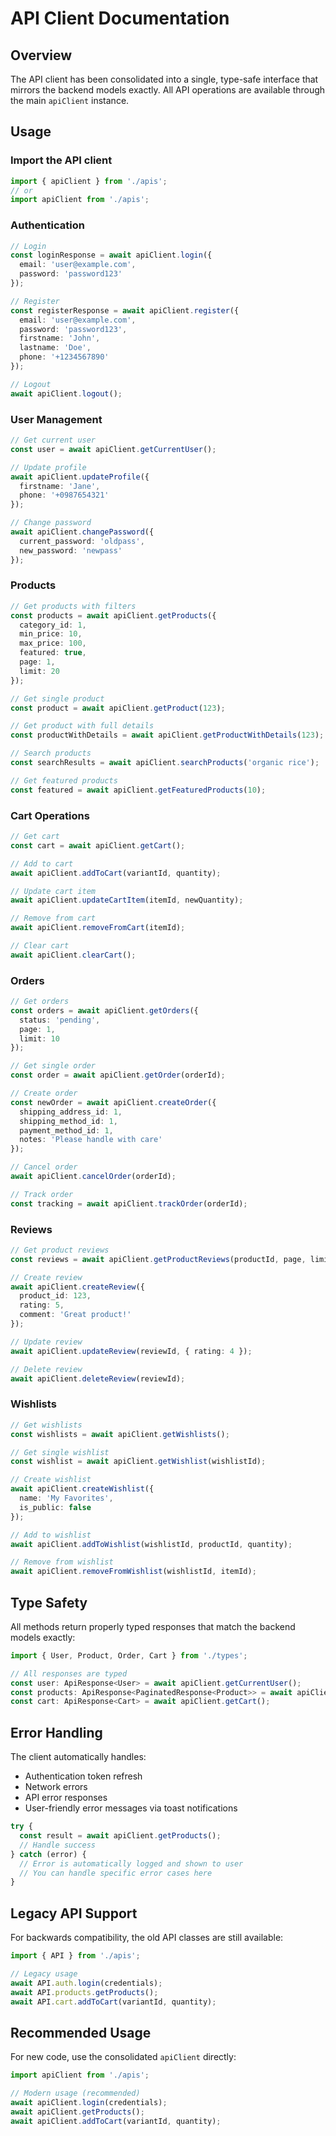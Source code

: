 # API Client Documentation

## Overview

The API client has been consolidated into a single, type-safe interface that mirrors the backend models exactly. All API operations are available through the main `apiClient` instance.

## Usage

### Import the API client

```typescript
import { apiClient } from './apis';
// or
import apiClient from './apis';
```

### Authentication

```typescript
// Login
const loginResponse = await apiClient.login({
  email: 'user@example.com',
  password: 'password123'
});

// Register
const registerResponse = await apiClient.register({
  email: 'user@example.com',
  password: 'password123',
  firstname: 'John',
  lastname: 'Doe',
  phone: '+1234567890'
});

// Logout
await apiClient.logout();
```

### User Management

```typescript
// Get current user
const user = await apiClient.getCurrentUser();

// Update profile
await apiClient.updateProfile({
  firstname: 'Jane',
  phone: '+0987654321'
});

// Change password
await apiClient.changePassword({
  current_password: 'oldpass',
  new_password: 'newpass'
});
```

### Products

```typescript
// Get products with filters
const products = await apiClient.getProducts({
  category_id: 1,
  min_price: 10,
  max_price: 100,
  featured: true,
  page: 1,
  limit: 20
});

// Get single product
const product = await apiClient.getProduct(123);

// Get product with full details
const productWithDetails = await apiClient.getProductWithDetails(123);

// Search products
const searchResults = await apiClient.searchProducts('organic rice');

// Get featured products
const featured = await apiClient.getFeaturedProducts(10);
```

### Cart Operations

```typescript
// Get cart
const cart = await apiClient.getCart();

// Add to cart
await apiClient.addToCart(variantId, quantity);

// Update cart item
await apiClient.updateCartItem(itemId, newQuantity);

// Remove from cart
await apiClient.removeFromCart(itemId);

// Clear cart
await apiClient.clearCart();
```

### Orders

```typescript
// Get orders
const orders = await apiClient.getOrders({
  status: 'pending',
  page: 1,
  limit: 10
});

// Get single order
const order = await apiClient.getOrder(orderId);

// Create order
const newOrder = await apiClient.createOrder({
  shipping_address_id: 1,
  shipping_method_id: 1,
  payment_method_id: 1,
  notes: 'Please handle with care'
});

// Cancel order
await apiClient.cancelOrder(orderId);

// Track order
const tracking = await apiClient.trackOrder(orderId);
```

### Reviews

```typescript
// Get product reviews
const reviews = await apiClient.getProductReviews(productId, page, limit);

// Create review
await apiClient.createReview({
  product_id: 123,
  rating: 5,
  comment: 'Great product!'
});

// Update review
await apiClient.updateReview(reviewId, { rating: 4 });

// Delete review
await apiClient.deleteReview(reviewId);
```

### Wishlists

```typescript
// Get wishlists
const wishlists = await apiClient.getWishlists();

// Get single wishlist
const wishlist = await apiClient.getWishlist(wishlistId);

// Create wishlist
await apiClient.createWishlist({
  name: 'My Favorites',
  is_public: false
});

// Add to wishlist
await apiClient.addToWishlist(wishlistId, productId, quantity);

// Remove from wishlist
await apiClient.removeFromWishlist(wishlistId, itemId);
```

## Type Safety

All methods return properly typed responses that match the backend models exactly:

```typescript
import { User, Product, Order, Cart } from './types';

// All responses are typed
const user: ApiResponse<User> = await apiClient.getCurrentUser();
const products: ApiResponse<PaginatedResponse<Product>> = await apiClient.getProducts();
const cart: ApiResponse<Cart> = await apiClient.getCart();
```

## Error Handling

The client automatically handles:
- Authentication token refresh
- Network errors
- API error responses
- User-friendly error messages via toast notifications

```typescript
try {
  const result = await apiClient.getProducts();
  // Handle success
} catch (error) {
  // Error is automatically logged and shown to user
  // You can handle specific error cases here
}
```

## Legacy API Support

For backwards compatibility, the old API classes are still available:

```typescript
import { API } from './apis';

// Legacy usage
await API.auth.login(credentials);
await API.products.getProducts();
await API.cart.addToCart(variantId, quantity);
```

## Recommended Usage

For new code, use the consolidated `apiClient` directly:

```typescript
import apiClient from './apis';

// Modern usage (recommended)
await apiClient.login(credentials);
await apiClient.getProducts();
await apiClient.addToCart(variantId, quantity);
```